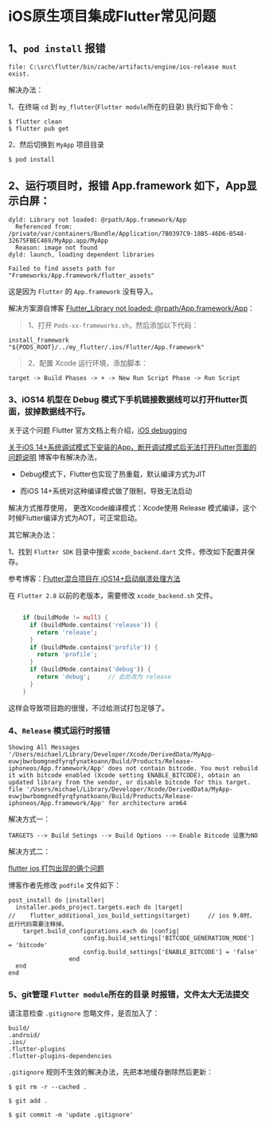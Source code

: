 # iOS原生项目集成Flutter常见问题


## 1、`pod install` 报错
```
file: C:\src\flutter/bin/cache/artifacts/engine/ios-release must exist.
```

解决办法：

1、在终端 `cd` 到  `my_flutter`(`Flutter module`所在的目录) 执行如下命令：

```shell
$ flutter clean
$ flutter pub get
```

2、然后切换到 `MyApp` 项目目录

```shell
$ pod install
```

## 2、运行项目时，报错 App.framework 如下，App显示白屏：

```
dyld: Library not loaded: @rpath/App.framework/App
  Referenced from: /private/var/containers/Bundle/Application/7B0397C9-18B5-46D6-B548-32675FBEC469/MyApp.app/MyApp
  Reason: image not found
dyld: launch, loading dependent libraries

Failed to find assets path for "Frameworks/App.framework/flutter_assets"
```

这是因为 `Flutter` 的 `App.framework` 没有导入。


解决方案源自博客 [Flutter_Library not loaded: @rpath/App.framework/App](https://blog.csdn.net/FlyingKuiKui/article/details/123728932)：

> 1、打开 `Pods-xx-frameworks.sh`，然后添加以下代码：

```
install_framework "${PODS_ROOT}/../my_flutter/.ios/Flutter/App.framework"
```

> 2、配置 Xcode 运行环境，添加脚本：

`target -> Build Phases -> + -> New Run Script Phase -> Run Script`


### 3、iOS14 机型在 Debug 模式下手机链接数据线可以打开flutter页面，拔掉数据线不行。

关于这个问题 Flutter 官方文档上有介绍，[iOS debugging](https://docs.flutter.dev/development/platform-integration/ios/ios-debugging)

[关于iOS 14+系统调试模式下安装的App，断开调试模式后无法打开Flutter页面的问题说明](https://www.jianshu.com/p/6e9930c8118e) 博客中有解决办法，

* Debug模式下，Flutter也实现了热重载，默认编译方式为JIT

* 而iOS 14+系统对这种编译模式做了限制，导致无法启动

解决方式推荐使用， 更改Xcode编译模式：Xcode使用 Release 模式编译，这个时候Flutter编译方式为AOT，可正常启动。

其它解决办法：

1、找到 `Flutter SDK` 目录中搜索 `xcode_backend.dart` 文件，修改如下配置并保存。

参考博客：[Flutter混合项目在 iOS14+启动崩溃处理方法](https://www.jianshu.com/p/c7f90cac59fb)

在 `Flutter 2.8` 以前的老版本，需要修改 `xcode_backend.sh` 文件。

```dart

    if (buildMode != null) {
      if (buildMode.contains('release')) {
        return 'release';
      }
      if (buildMode.contains('profile')) {
        return 'profile';
      }
      if (buildMode.contains('debug')) {
        return 'debug';		// 此处改为 release
      }
    }
```

这样会导致项目跑的很慢，不过给测试打包足够了。



### 4、`Release` 模式运行时报错

```
Showing All Messages
'/Users/michael/Library/Developer/Xcode/DerivedData/MyApp-euwjbwrbomgnedfyrqfynatkoann/Build/Products/Release-iphoneos/App.framework/App' does not contain bitcode. You must rebuild it with bitcode enabled (Xcode setting ENABLE_BITCODE), obtain an updated library from the vendor, or disable bitcode for this target. file '/Users/michael/Library/Developer/Xcode/DerivedData/MyApp-euwjbwrbomgnedfyrqfynatkoann/Build/Products/Release-iphoneos/App.framework/App' for architecture arm64
```

解决方式一：

```
TARGETS --> Build Setings --> Build Options --> Enable Bitcode 设置为NO
```

解决方式二：

[flutter ios 打包出现的俩个问题](https://www.jianshu.com/p/43e6e8eed9a8)

博客作者先修改 `podfile` 文件如下：

```
post_install do |installer|
  installer.pods_project.targets.each do |target|
//    flutter_additional_ios_build_settings(target)     // ios 9.0时，此行代码需要注释掉。
    target.build_configurations.each do |config|
                     config.build_settings['BITCODE_GENERATION_MODE'] = 'bitcode'
                     config.build_settings['ENABLE_BITCODE'] = 'false'
                 end
  end
end
```

### 5、git管理 `Flutter module`所在的目录 时报错，文件太大无法提交

请注意检查 `.gitignore` 忽略文件，是否加入了：

```
build/
.android/
.ios/
.flutter-plugins
.flutter-plugins-dependencies
```

`.gitignore` 规则不生效的解决办法，先把本地缓存删除然后更新：

```
$ git rm -r --cached .

$ git add .

$ git commit -m 'update .gitignore'
```

